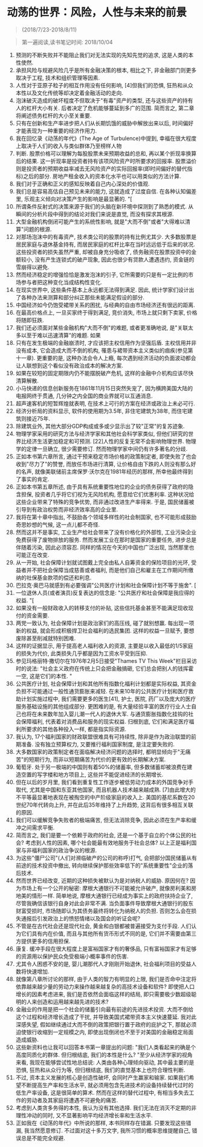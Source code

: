 # 动荡的世界：风险，人性与未来的前景


> (2018/7/23-2018/8/11)

> 第一遍阅读,读书笔记时间: 2018/10/04


1. 预测的不断失败并不能阻止我们对无法实现的先知先觉的追求, 这是人类的本性使然.
2. 承担风险与规避风险几乎是所有金融决策的根本, 相比之下, 非金融部门则更多取决于工程, 技术和组织管理等因素.
3. 人性对于亚原子粒子的相互作用没有任何影响, [4]但我们的恐惧, 狂热和从众本性以及文化传统等却决定着金融活动的走向.
4. 泡沫破灭造成的破坏程度不但取决于"有毒"资产的类型, 还与这些资产的持有人的杠杆大小有关. 后者决定了危机能够蔓延到多广的范围. 简而言之, 第二章将阐述债务杠杆的大小至关重要.
5. 只有在创新和生产率进步把人们从长期饥饿的威胁中解放出来以后, 时间偏好才能表现为一种重要的经济作用力.
6. 我在回忆录《动荡的年代》(The Age of Turbulence)中提到, 幸福在很大程度上取决于人们的收入与类似群体乃至榜样人物
7. 判断. 股票价格可以理解为每股股票未来预期收益的总和, 再以某个折现率换算后的结果. 这一折现率是投资者持有该项风险资产时所要求的回报率. 股票溢价则是投资者的预期收益率减去无风险资产的实际回报率(即时间偏好的替代指标)之后的部分. 房地产租金收入的资本化水平也可以用类似的方法计算.
8. 我们对于正确和正义的感知反映着自己内心深处的价值观.
9. 我们总是容易高估自己预见未来的能力, 这就造成了过度自信. 在各种认知偏差里, 乐观主义倾向对决策产生的影响是最显著的. "[
10. 所谓条件反射式的决策来源于我们的头脑在新环境中探测到了熟悉的模式. 从瞬间的分析片段中得到的结论对我们来说是直觉, 而没有探求其根源.
11. 大型金融机构倒闭可能产生的系统性影响, 就是"大而不倒"或者"大得难以清算"问题的根源.
12. 对那场泡沫中的有毒资产, 技术类公司的股票的持有比例尤其少. 大多数股票是居民家庭与退休基金持有, 而居民家庭的杠杆比率在当时远远低于后来的状况. 这些投资者的损失虽然严重, 却被自身充分吸收了, 债务融资在股票投资中的金额较小, 没有产生连锁式的破产现象, 因此也很少有贷款人遭遇违约, 资金链的雪崩得以避免.
13. 然而经济稳定的增强恰恰是激发泡沫的引子, 它所需要的只是有一定比例的市场参与者把这种变化当成结构性变化.
14. 在现实世界中, 这些条件基本上永远都无法得到满足. 因此, 统计学家们设计出了各种办法来测算和部分纠正那些未能满足假设的部分.
15. 中国经济如今仍饱受裙带关系的困扰, 与经典的自由市场经济还有很远的距离.
16. 在最高价格点上, 一旦买家终于得到满足, 竞价消失, 市场上就只剩下卖家, 价格将随即狂跌.
17. 我们还必须面对某些金融机构"大而不倒"的难题, 或者更准确地说, 是"关联太多以至于难以迅速清算"的难题. 如果
18. 只有在发生极端的金融崩溃时, 才应该把主权信用作为坚强后盾. 主权信用并非没有成本, 它会造成大而不倒的机构, 罹患与裙带资本主义类似的痼疾(参见第十一章). 更重要的是, 这种办法会令人上瘾, 每次遇到经济活动的负面波动都会让人联想到这个看似没有政治成本的解决方案.
19. 如果在较短的固定期限内仍不能摆脱破产危机, 这样的金融中介机构应该尽快清算解散.
20. 小马快递的信息创新服务在1861年11月15日突然失宠了, 因为横跨美国大陆的电报网终于贯通, 几分钟之内全国的商业界就可以互通消息.
21. 超声速客机的短暂辉煌就表明, 在技术上可行的方案在经济或政治上未必可行.
22. 经济分析局的资料显示, 软件的使用期为3.5年, 非住宅建筑为38年, 而住宅建筑则接近75年.
23. 除建筑业外, 其他大部分GDP构成或多或少显示出了较"正常"的复苏迹象.
24. 物理学家采用的研究方法与经济学家和其他社会科学家类似, 但他们研究的世界比经济生活更加稳定和可预测. [22]人性的反复无常不会影响物理世界. 物理学的定律一旦确立, 很少需要修订. 然而物理学家中间仍有许多著名的分歧.
25. 正如本书第六章所言, 通过干预来稳定市场价格的政策制定者, 即使失败了也会收到"尽力了"的赞誉, 而放任市场进行清算, 让价格自由下跌的人则没有那么好的名声, 就像美联储前主席保罗·沃尔克在1981年经历的那样, 所幸他最终得到了事实的肯定.
26. 正如本书第五章所述, 由于具有系统重要性地位的企业的债务获得了政府的隐含担保, 投资者几乎将它们视为无风险机构, 愿意给它们优惠利率. 这种状况给这些企业带来了特殊的竞争优势, 而非通过改进生产率得来. 于是, 国民储蓄被引导到有政治权势而非经济效率高的企业里.
27. 我将在第十章中指出, 不鼓励各个领域多样性的社会制国家, 也不可能形成鼓励奇思妙想的气候, 这一点儿都不奇怪.
28. 然而这并不是事实, 工业生产给社会带来了没有价格化的外部性, 工业污染企业免费获得了废物排放的服务. 然而发展工业在那时是国家的重要任务, 进步总是伴随着污染, 因此必须容忍. 同样的情况在今天的中国也广泛出现, 当然那里也可能正在改变.
29. 从一开始, 社会保障计划就试图戴上完全由私人自筹资金的保险项目的光环, 受益者并不把社会保障当成慈善或者福利, 而是他们自己和雇主在工作期间所缴纳的社保基金款项的偿还和利息.
30. 巴拉克·奥巴马就感到有必要强调"公共医疗计划和社会保障计划不等于施舍". [
31. 一位退休人员(或者演员)反复表达的信念是: "公共医疗和社会保障是我应得的权益. "[
32. 如果没有一般财政收入的转移支付的补贴, 这些信托基金甚至不能满足现收现付的资金需要.
33. 两党一致认为, 社会保障计划是政治家们的高压线, 碰了就别想赢. 每出现一项新的权益, 就会形成积极捍卫社会福利的选民集团. 这样的权益一旦赋予, 要想废除甚至削减就特别困难.
34. 这样的证据显示, 用于提高老人福利收入的资源, 主要是以收入最低的1/5家庭的损失为代价, 此类损失几乎都是因为工资水平受到压抑.
35. 参见玛格丽特·撒切尔在1976年2月5日接受"Thames TV This Week"栏目采访时的说法: "社会主义政府在传统上只会把金融搞砸, 它们总会把别人的钱挥霍一空, 这是它们的本性. "
36. 公共医疗计划, 社会保障计划和其他所有指数化福利计划都是实际权益, 其资金负担不可能通过一般性通货膨胀来减轻. 在未来10年的公共医疗计划和医疗救助计划实施过程中, 我们需要更多的医生[41], 护士, 医院, 药厂以及庞大的医疗服务基础设施的其他组成部分. 更困难的是, 有大量经验丰富的医疗行业人士自己也将在未来数年加入婴儿潮一代人的退休大军. 与通货膨胀指数化挂钩的社会保障福利, 代表着对消费品和服务的现实权益. 归根到底, 它们和满足医疗福利所要求的其他各种投入一样, 都是指实际资源.
37. 我认为, 17个福利国家的财政联盟很难具有可持续性, 除非是作为政治联盟的前期准备. 没有独立预算权力, 又要推行福利国家制度, 是注定要失败的.
38. 大多数国家的政策制定者在面临解决经济问题的选择时, 都明显倾向于"无痛苦"的短期行为, 而非以短期痛苦为代价的更有效的长期解决方案.
39. 葡萄牙. 处于另一极端的中国则有着50%的储蓄率, 但多数储蓄却被浪费在建造空置的写字楼和地方项目上, 这些并不能促进经济的长期增长.
40. 但在以后的岁月里, 我们看到重复性工作逐步被低劳动力成本的外国竞争对手取代, 尤其是中国和东亚其他国家, 而且机器人技术越来越成熟. [7]由此增大的不平等最显著地表现在被掏空的中产阶级家庭的收入上. 美国的基尼系数在20世纪70年代转向上升, 并在此后35年维持了上升趋势, 这背后有很多相互关联的原因.
41. 我们可以缓解竞争失败者的极端痛苦, 但无法消除竞争, 因此必须在生产率和缓冲之间需求平衡.
42. 简而言之, 我们是要一个依赖于政府的社会, 还是一个基于自立的个体公民的社会? 考虑到人性的因素, 哪个社会能最有效地服务于社会总体? 以上正是福利国家与非福利国家的政治争议的根源.
43. 为这些"僵尸公司"(人们对濒临破产的公司的称呼)打气, 会把部分国民储蓄从有前途的技术投资中撤出, 转向继续保护那些效率低下的"系统重要性"企业的落后技术.
44. 然而世界已经改变, 近期的这种损失被默认为是对纳税人的威胁. 原因何在? 因为市场上有一个公开的秘密: 摩根大通银行不可能被允许破产, 就像房利美和房地美的情形一样. 简单地说, 摩根大通银行已经成为事实上的政府扶持企业了, 尽管我确信该银行自身对此会非常不满. 当负面事件导致摩根大通银行的股东财富受损时, 市场随即认为其债务最终将转化为纳税人的负担. 否则怎么会在损失通报后引发政治上的愤怒情绪以及国会的听证会呢?
45. 不管是在古代社会还是现代社会, 黄金和白银都被普遍接受为支付手段. 人们认为它们具有内在价值, 而且与其他所有货币形式不同的是, 它们并不需要由第三方提供更多的信用担保.
46. 康复. 缓冲手段在很大程度上是富裕国家才有的奢侈品, 只有富裕国家才有足够的资源用以保护民众免受极端小概率事件的伤害.
47. 尤其令人困惑不安的是, 婴儿潮那代人才刚刚开始退休, 社会福利项目的受益人数将快速增加.
48. 就像第八章所讨论的那样, 由于人类的智力有明显的上限, 我们是否命中注定将依靠越来越少量的劳动力来操作越来越复杂的高技术设备和软件? 即使把人口增长的因素考虑进来, 我们是否依然会面临这样的结局, 即只需要极少数超级聪明的人来创造和运用越来越先进的技术?
49. 金融业的作用是把一个社会的储蓄引向最有前途的先进技术投资. 大而不倒给这个过程和经济增长造成了干扰, 并导致美国式裙带资本主义快速蔓延. 我对此深感失望, 假如继续通过大而不倒的政策把银行置于政府的庇护之下, 那就必须迫使银行收缩到一定规模之内, 即使出现倒闭也不至于对美国的金融稳定局面造成威胁.
50. 这些新资料也让我可以回答本书第一章提出的问题: "我们人类看起来的确是个高度同质化的群体. 但归根结底, 我们的本性是什么? "至少从经济学家的视角来看, 我现在能够尝试性地总结说: 人类由各种心理倾向驱动, 其中最主要的是恐惧, 狂热和从众行为等, 但归根结底, 我们的直觉基本上也符合理性判断.
51. 不过, 资本主义发展的核心是创造性破坏, 会同时产生赢家和输家. 如果我们希望不断提高生产率和生活水平, 就必须用包含先进技术的设备持续替代过时的低生产率设备, 这是很简单的算术. 然而在这样的替代过程中, 有相当多失去工作的劳动者及其家庭将遭遇不可避免的痛苦.
52. 考虑到人类贪多务得的本性, 我认为没有其他选择. 我们无法在消灭不定期的非理性冲动的同时, 又不显著影响平均经济增长率和生活水平.
53. 正如我在《动荡的年代》中所说的那样, 本书同样存在错漏. 只要发现这些错漏, 我当然愿意修订. 不过面对这十多万文字, 我所习惯的概率思维提醒自己, 错误总是不能完全规避.

